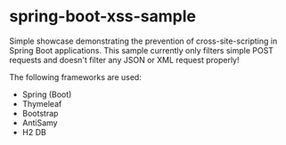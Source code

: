 # spring-boot-xss-sample
Simple showcase demonstrating the prevention of cross-site-scripting in Spring Boot applications.
This sample currently only filters simple POST requests and doesn't filter any JSON or XML request properly!

The following frameworks are used:
* Spring (Boot)
* Thymeleaf
* Bootstrap
* AntiSamy
* H2 DB
